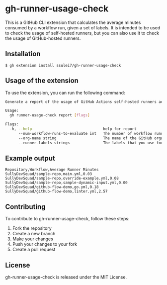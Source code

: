 # gh-runner-usage-check

This is a GitHub CLI extension that calculates the average minutes consumed by a workflow run, given a set of labels. It is intended to be used to check the usage of self-hosted runners, but you can also use it to check the usage of GitHub-hosted runners. 

## Installation
    
```sh-session
$ gh extension install ssulei7/gh-runner-usage-check
```

## Usage of the extension

To use the extension, you can run the following command:

```sh
Generate a report of the usage of GitHub Actions self-hosted runners across an organization

Usage:
  gh runner-usage-check report [flags]

Flags:
  -h, --help                                help for report
      --num-workflow-runs-to-evaluate int   The number of workflow runs to evaluate for a workflow (default 1)
      --org-name string                     The name of the GitHub organization
      --runner-labels strings               The labels that you use for your jobs (can be both user defined and GitHub defined) comma separated.
```

## Example output

```csv
Repository,Workflow,Average Runner Minutes
SullyDevSquad/sample-repo,main.yml,0.03
SullyDevSquad/sample-repo,override-example.yml,0.08
SullyDevSquad/sample-repo,sample-dynamic-input.yml,0.00
SullyDevSquad/github-flow-demo,go.yml,0.18
SullyDevSquad/github-flow-demo,linter.yml,2.57
```

## Contributing
To contribute to gh-runner-usage-check, follow these steps:

1. Fork the repository
2. Create a new branch
3. Make your changes
4. Push your changes to your fork
5. Create a pull request

## License
gh-runner-usage-check is released under the MIT License.




